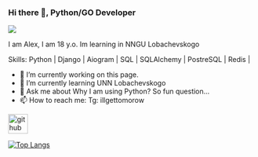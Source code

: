 ### Hi there 👋, Python/GO Developer
![]([https://arturssmirnovs.github.io/github-profile-readme-generator/images/banner.png])

I am Alex, I am 18 y.o. Im learning in NNGU Lobachevskogo

Skills: Python | Django | Aiogram | SQL | SQLAlchemy | PostreSQL | Redis | 

- 🔭 I’m currently working on this page. 
- 🌱 I’m currently learning UNN Lobachevskogo 
- 💬 Ask me about Why I am using Python? So fun question... 
- 📫 How to reach me: Tg: illgettomorow 


[<img src='https://cdn.jsdelivr.net/npm/simple-icons@3.0.1/icons/github.svg' alt='github' height='40'>](https://github.com/Dlzxn)  

[![Top Langs](https://github-readme-stats.vercel.app/api/top-langs/?username=Dlzxn)](https://github.com/anuraghazra/github-readme-stats)

